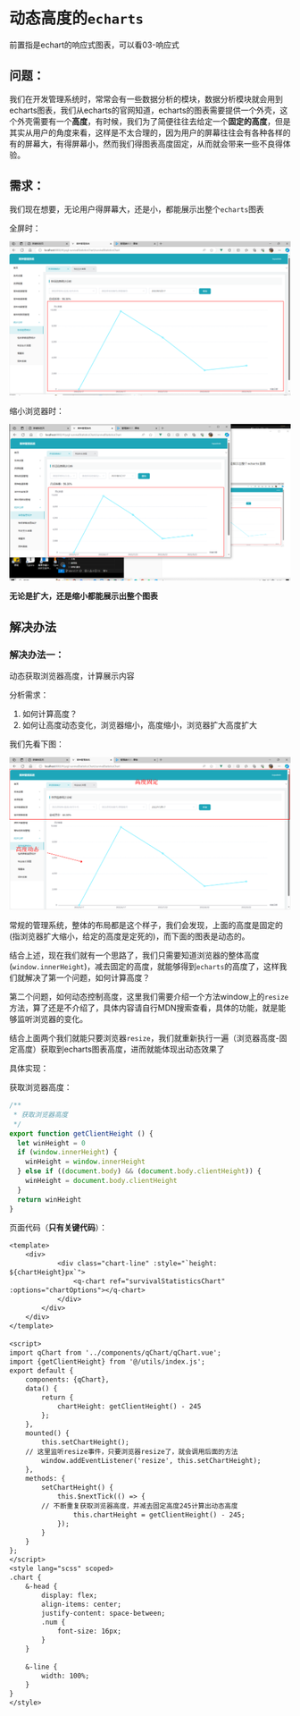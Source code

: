 # 动态高度的`echarts`

前置指是echart的响应式图表，可以看03-响应式







## 问题：

我们在开发管理系统时，常常会有一些数据分析的模块，数据分析模块就会用到echarts图表，我们从echarts的官网知道，echarts的图表需要提供一个外壳，这个外壳需要有一个**高度**，有时候，我们为了简便往往去给定一个**固定的高度**，但是其实从用户的角度来看，这样是不太合理的，因为用户的屏幕往往会有各种各样的有的屏幕大，有得屏幕小，然而我们得图表高度固定，从而就会带来一些不良得体验。







## 需求：

我们现在想要，无论用户得屏幕大，还是小，都能展示出整个`echarts`图表



全屏时：

![10-动态高度echarts图表01](./assets/10-动态高度echarts图表01.png)

缩小浏览器时：

![10-动态高度echarts图表02](./assets/10-动态高度echarts图表02.png)





**无论是扩大，还是缩小都能展示出整个图表**





## 解决办法

### 解决办法一：

动态获取浏览器高度，计算展示内容

分析需求：

1. 如何计算高度？
2. 如何让高度动态变化，浏览器缩小，高度缩小，浏览器扩大高度扩大





我们先看下图：

![10-动态高度echarts图表03](./assets/10-动态高度echarts图表03.png)

常规的管理系统，整体的布局都是这个样子，我们会发现，上面的高度是固定的(指浏览器扩大缩小，给定的高度是定死的)，而下面的图表是动态的。

结合上述，现在我们就有一个思路了，我们只需要知道浏览器的整体高度(`window.innerHeight`)，减去固定的高度，就能够得到`echarts`的高度了，这样我们就解决了第一个问题，如何计算高度？



第二个问题，如何动态控制高度，这里我们需要介绍一个方法window上的`resize`方法，算了还是不介绍了，具体内容请自行MDN搜索查看，具体的功能，就是能够监听浏览器的变化。



结合上面两个我们就能只要浏览器`resize`，我们就重新执行一遍（浏览器高度-固定高度）获取到echarts图表高度，进而就能体现出动态效果了





具体实现：

获取浏览器高度：

```js
/**
 * 获取浏览器高度
 */
export function getClientHeight () {
  let winHeight = 0
  if (window.innerHeight) {
    winHeight = window.innerHeight
  } else if ((document.body) && (document.body.clientHeight)) {
    winHeight = document.body.clientHeight
  }
  return winHeight
}
```





页面代码（**只有关键代码**）：

```vue
<template>
	<div>
			<div class="chart-line" :style="`height: ${chartHeight}px`">
				<q-chart ref="survivalStatisticsChart" :options="chartOptions"></q-chart>
			</div>
		</div>
	</div>
</template>

<script>
import qChart from '../components/qChart/qChart.vue';
import {getClientHeight} from '@/utils/index.js';
export default {
	components: {qChart},
	data() {
		return {
			chartHeight: getClientHeight() - 245
		};
	},
	mounted() {
		this.setChartHeight();
    // 这里监听resize事件，只要浏览器resize了，就会调用后面的方法
		window.addEventListener('resize', this.setChartHeight);
	},
	methods: {
		setChartHeight() {
			this.$nextTick(() => {
        // 不断重复获取浏览器高度，并减去固定高度245计算出动态高度
				this.chartHeight = getClientHeight() - 245;
			});
		}
	}
};
</script>
<style lang="scss" scoped>
.chart {
	&-head {
		display: flex;
		align-items: center;
		justify-content: space-between;
		.num {
			font-size: 16px;
		}
	}

	&-line {
		width: 100%;
	}
}
</style>

```

